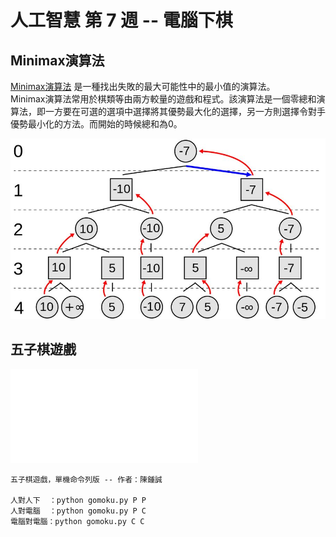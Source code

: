 # 人工智慧 第 7 週 -- 電腦下棋

## Minimax演算法
[Minimax演算法](https://zh.wikipedia.org/zh-tw/%E6%9E%81%E5%B0%8F%E5%8C%96%E6%9E%81%E5%A4%A7%E7%AE%97%E6%B3%95)
是一種找出失敗的最大可能性中的最小值的演算法。  
Minimax演算法常用於棋類等由兩方較量的遊戲和程式。該演算法是一個零總和演算法，即一方要在可選的選項中選擇將其優勢最大化的選擇，另一方則選擇令對手優勢最小化的方法。而開始的時候總和為0。  

![](../03/pic/Minimax.jpg)

## 五子棋遊戲
![程式碼](../03/11-chess/01-gomoku/gomoku.py)  
```
五子棋遊戲，單機命令列版 -- 作者：陳鍾誠

人對人下  ：python gomoku.py P P
人對電腦  ：python gomoku.py P C
電腦對電腦：python gomoku.py C C
```
